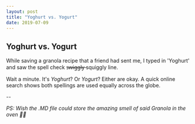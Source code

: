 ```yaml
---
layout: post
title: "Yoghurt vs. Yogurt"
date: 2019-07-09
---
```


## Yoghurt vs. Yogurt

While saving a granola recipe that a friend had sent me, I typed in 'Yoghurt' and saw the spell check s̶w̶i̶g̶g̶l̶y̶ squiggly line. 

Wait a minute.
It's _Yoghurt_? Or _Yogurt_? Either are okay. A quick online search shows both spellings are used equally across the globe.

--

_PS: Wish the .MD file could store the amazing smell of said Granola in the oven 👃🏽_
